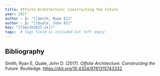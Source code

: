```yaml
---
title: Offsite Architecture: Constructing the Future
year: 2017
author - 1: "[[Smith, Ryan E]]"
author - 2: "[[Quale, John D]]"
key: "[[Smith2017-zx]]"
tags:  # Tags field is included but left empty
---
```


## Bibliography
Smith, Ryan E, Quale, John D. (2017). _Offsite Architecture: Constructing the Future_. Routledge. https://doi.org/10.4324/9781315743332
